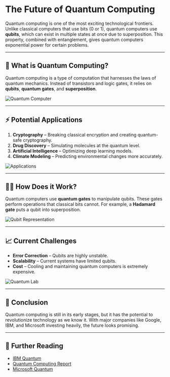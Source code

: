 # The Future of Quantum Computing

Quantum computing is one of the most exciting technological frontiers. Unlike classical computers that use bits (0 or 1), quantum computers use **qubits**, which can exist in multiple states at once due to superposition. This property, combined with entanglement, gives quantum computers exponential power for certain problems.

---

## 🌌 What is Quantum Computing?

Quantum computing is a type of computation that harnesses the laws of quantum mechanics. Instead of transistors and logic gates, it relies on **qubits**, **quantum gates**, and **superposition**.

![Quantum Computer](https://upload.wikimedia.org/wikipedia/commons/7/77/IBM_Q_experience_5_qubit_device.jpg)

---

## ⚡ Potential Applications

1. **Cryptography** – Breaking classical encryption and creating quantum-safe cryptography.  
2. **Drug Discovery** – Simulating molecules at the quantum level.  
3. **Artificial Intelligence** – Optimizing deep learning models.  
4. **Climate Modeling** – Predicting environmental changes more accurately.

![Applications](https://upload.wikimedia.org/wikipedia/commons/8/8a/Quantum-computing-applications.png)

---

## 🧑‍🔬 How Does it Work?

Quantum computers use **quantum gates** to manipulate qubits. These gates perform operations that classical bits cannot. For example, a **Hadamard gate** puts a qubit into superposition.

![Qubit Representation](https://upload.wikimedia.org/wikipedia/commons/6/6b/Bloch_sphere.svg)

---

## 📈 Current Challenges

- **Error Correction** – Qubits are highly unstable.  
- **Scalability** – Current systems have limited qubits.  
- **Cost** – Cooling and maintaining quantum computers is extremely expensive.  

![Quantum Lab](https://upload.wikimedia.org/wikipedia/commons/1/1f/Quantum-computer-ibm.jpg)

---

## 🚀 Conclusion

Quantum computing is still in its early stages, but it has the potential to revolutionize technology as we know it. With major companies like Google, IBM, and Microsoft investing heavily, the future looks promising.

---

## 🔗 Further Reading
- [IBM Quantum](https://www.ibm.com/quantum)  
- [Quantum Computing Report](https://quantumcomputingreport.com/)  
- [Microsoft Quantum](https://azure.microsoft.com/en-us/solutions/quantum-computing/)  
